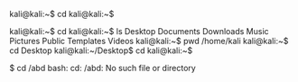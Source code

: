 kali@kali:~$ cd
kali@kali:~$

kali@kali:~$ cd
kali@kali:~$ ls
Desktop  Documents  Downloads  Music  Pictures  Public  Templates  Videos
kali@kali:~$ pwd
/home/kali
kali@kali:~$ cd Desktop
kali@kali:~/Desktop$ cd
kali@kali:~$


$ cd /abd
bash: cd: /abd: No such file or directory
